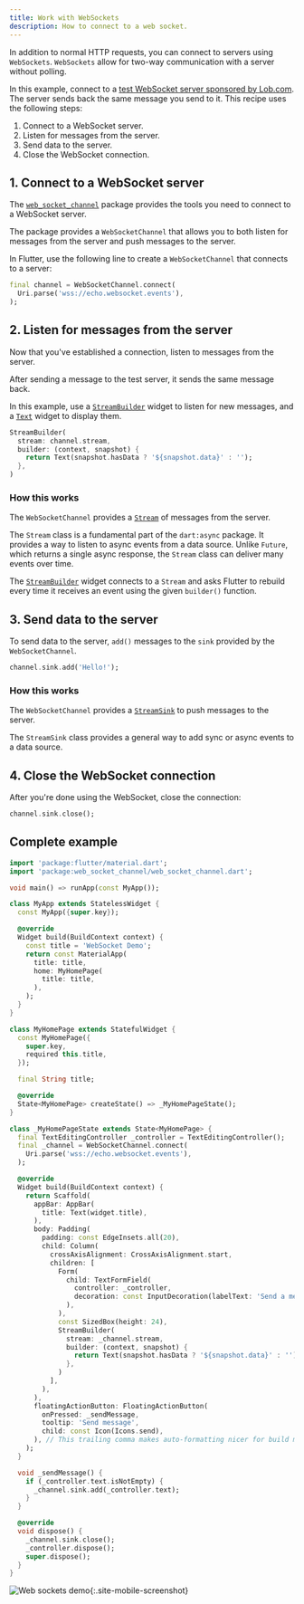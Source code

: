 ```yaml
---
title: Work with WebSockets
description: How to connect to a web socket.
---
```


<?code-excerpt path-base="cookbook/networking/web_sockets/"?>

In addition to normal HTTP requests,
you can connect to servers using `WebSockets`.
`WebSockets` allow for two-way communication with a server
without polling.

In this example, connect to a
[test WebSocket server sponsored by Lob.com][].
The server sends back the same message you send to it.
This recipe uses the following steps:

  1. Connect to a WebSocket server.
  2. Listen for messages from the server.
  3. Send data to the server.
  4. Close the WebSocket connection.

## 1. Connect to a WebSocket server

The [`web_socket_channel`][] package provides the
tools you need to connect to a WebSocket server.

The package provides a `WebSocketChannel`
that allows you to both listen for messages
from the server and push messages to the server.

In Flutter, use the following line to
create a `WebSocketChannel` that connects to a server:

<?code-excerpt "lib/main.dart (connect)" replace="/_channel/channel/g"?>
```dart
final channel = WebSocketChannel.connect(
  Uri.parse('wss://echo.websocket.events'),
);
```

## 2. Listen for messages from the server

Now that you've established a connection,
listen to messages from the server.

After sending a message to the test server,
it sends the same message back.

In this example, use a [`StreamBuilder`][]
widget to listen for new messages, and a
[`Text`][] widget to display them.

<?code-excerpt "lib/main.dart (StreamBuilder)" replace="/_channel/channel/g"?>
```dart
StreamBuilder(
  stream: channel.stream,
  builder: (context, snapshot) {
    return Text(snapshot.hasData ? '${snapshot.data}' : '');
  },
)
```

### How this works

The `WebSocketChannel` provides a
[`Stream`][] of messages from the server.

The `Stream` class is a fundamental part of the `dart:async` package.
It provides a way to listen to async events from a data source.
Unlike `Future`, which returns a single async response,
the `Stream` class can deliver many events over time.

The [`StreamBuilder`][] widget connects to a `Stream`
and asks Flutter to rebuild every time it
receives an event using the given `builder()` function.

## 3. Send data to the server

To send data to the server,
`add()` messages to the `sink` provided
by the `WebSocketChannel`.

<?code-excerpt "lib/main.dart (add)" replace="/_channel/channel/g;/_controller.text/'Hello!'/g"?>
```dart
channel.sink.add('Hello!');
```

### How this works

The `WebSocketChannel` provides a
[`StreamSink`][] to push messages to the server.

The `StreamSink` class provides a general way to add sync or async
events to a data source.

## 4. Close the WebSocket connection

After you're done using the WebSocket, close the connection:

<?code-excerpt "lib/main.dart (close)" replace="/_channel/channel/g"?>
```dart
channel.sink.close();
```

## Complete example

<?code-excerpt "lib/main.dart"?>
```dart
import 'package:flutter/material.dart';
import 'package:web_socket_channel/web_socket_channel.dart';

void main() => runApp(const MyApp());

class MyApp extends StatelessWidget {
  const MyApp({super.key});

  @override
  Widget build(BuildContext context) {
    const title = 'WebSocket Demo';
    return const MaterialApp(
      title: title,
      home: MyHomePage(
        title: title,
      ),
    );
  }
}

class MyHomePage extends StatefulWidget {
  const MyHomePage({
    super.key,
    required this.title,
  });

  final String title;

  @override
  State<MyHomePage> createState() => _MyHomePageState();
}

class _MyHomePageState extends State<MyHomePage> {
  final TextEditingController _controller = TextEditingController();
  final _channel = WebSocketChannel.connect(
    Uri.parse('wss://echo.websocket.events'),
  );

  @override
  Widget build(BuildContext context) {
    return Scaffold(
      appBar: AppBar(
        title: Text(widget.title),
      ),
      body: Padding(
        padding: const EdgeInsets.all(20),
        child: Column(
          crossAxisAlignment: CrossAxisAlignment.start,
          children: [
            Form(
              child: TextFormField(
                controller: _controller,
                decoration: const InputDecoration(labelText: 'Send a message'),
              ),
            ),
            const SizedBox(height: 24),
            StreamBuilder(
              stream: _channel.stream,
              builder: (context, snapshot) {
                return Text(snapshot.hasData ? '${snapshot.data}' : '');
              },
            )
          ],
        ),
      ),
      floatingActionButton: FloatingActionButton(
        onPressed: _sendMessage,
        tooltip: 'Send message',
        child: const Icon(Icons.send),
      ), // This trailing comma makes auto-formatting nicer for build methods.
    );
  }

  void _sendMessage() {
    if (_controller.text.isNotEmpty) {
      _channel.sink.add(_controller.text);
    }
  }

  @override
  void dispose() {
    _channel.sink.close();
    _controller.dispose();
    super.dispose();
  }
}
```
![Web sockets demo]({{site.url}}/assets/images/docs/cookbook/web-sockets.gif){:.site-mobile-screenshot}


[`Stream`]: {{site.api}}/flutter/dart-async/Stream-class.html
[`StreamBuilder`]: {{site.api}}/flutter/widgets/StreamBuilder-class.html
[`StreamSink`]: {{site.api}}/flutter/dart-async/StreamSink-class.html
[test WebSocket server sponsored by Lob.com]: https://www.lob.com/blog/websocket-org-is-down-here-is-an-alternative
[`Text`]: {{site.api}}/flutter/widgets/Text-class.html
[`web_socket_channel`]: {{site.pub-pkg}}/web_socket_channel

